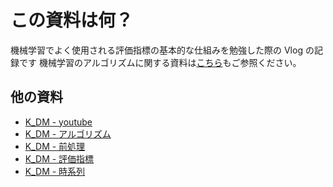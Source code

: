# この資料は何？

機械学習でよく使用される評価指標の基本的な仕組みを勉強した際の Vlog の記録です
機械学習のアルゴリズムに関する資料は[こちら](https://k-datamining.github.io/dm-book/intro.html)もご参照ください。

## 他の資料

- [K_DM - youtube](https://www.youtube.com/channel/UCFy3VBvZBeE9bN0F2sxF8rg)
- [K_DM - アルゴリズム](https://k-datamining.github.io/dm-book/intro.html)
- [K_DM - 前処理](https://k-datamining.github.io/dm-book-prep/intro.html)
- [K_DM - 評価指標](https://k-datamining.github.io/dm-book-metrics/intro.html)
- [K_DM - 時系列](https://k-datamining.github.io/dm-ts/intro.html)
